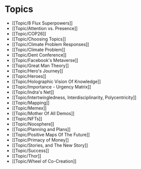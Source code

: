 # Topics

- [[Topic/8 Flux Superpowers]]
- [[Topic/Attention vs. Presence]]
- [[Topic/COP26]]
- [[Topic/Choosing Topics]]
- [[Topic/Climate Problem Responses]]
- [[Topic/Climate Problem]]
- [[Topic/Dent Conference]]
- [[Topic/Facebook's Metaverse]]
- [[Topic/Great Man Theory]]
- [[Topic/Hero's Journey]]
- [[Topic/Heroes]]
- [[Topic/Holographic Vision Of Knowledge]]
- [[Topic/Importance - Urgency Matrix]]
- [[Topic/Indra's Net]]
- [[Topic/Intertwingledness, Interdisciplinarity, Polycentricity]]
- [[Topic/Mapping]]
- [[Topic/Memex]]
- [[Topic/Mother Of All Demos]]
- [[Topic/NFTs]]
- [[Topic/Noosphere]]
- [[Topic/Planning and Plans]]
- [[Topic/Positive Maps Of The Future]]
- [[Topic/Primacy of Money]]
- [[Topic/Stories, and The New Story]]
- [[Topic/Success]]
- [[Topic/Thor]]
- [[Topic/Wheel of Co-Creation]]
